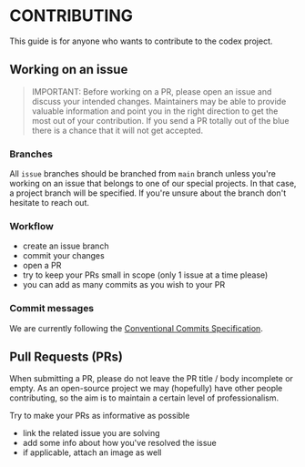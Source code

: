 # CONTRIBUTING

This guide is for anyone who wants to contribute to the codex project.

## Working on an issue

> IMPORTANT: Before working on a PR, please open an issue and discuss your
> intended changes. Maintainers may be able to provide valuable information and
> point you in the right direction to get the most out of your contribution. If
> you send a PR totally out of the blue there is a chance that it will not get
> accepted.

### Branches

All `issue` branches should be branched from `main` branch unless you're
working on an issue that belongs to one of our special projects. In that case,
a project branch will be specified. If you're unsure about the branch don't
hesitate to reach out.

### Workflow

- create an issue branch
- commit your changes
- open a PR
- try to keep your PRs small in scope (only 1 issue at a time please)
- you can add as many commits as you wish to your PR

### Commit messages

We are currently following the [Conventional Commits Specification](https://www.conventionalcommits.org/).

## Pull Requests (PRs)

When submitting a PR, please do not leave the PR title / body incomplete or
empty. As an open-source project we may (hopefully) have other people
contributing, so the aim is to maintain a certain level of professionalism.

Try to make your PRs as informative as possible

- link the related issue you are solving
- add some info about how you've resolved the issue
- if applicable, attach an image as well
